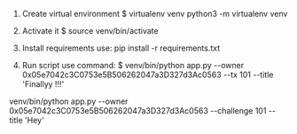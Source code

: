 1. Create virtual environment
$ virtualenv venv
python3 -m virtualenv venv

2. Activate it
$ source venv/bin/activate

3. Install requirements use:
pip install -r requirements.txt

4. Run script use command:
$ venv/bin/python app.py --owner 0x05e7042c3C0753e5B506262047a3D327d3Ac0563 --tx 101 --title 'Finallyy !!!'

venv/bin/python app.py --owner 0x05e7042c3C0753e5B506262047a3D327d3Ac0563 --challenge 101 --title 'Hey'